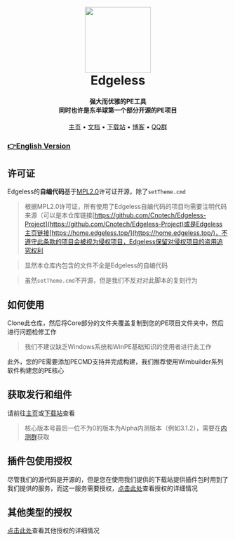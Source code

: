 <h1 align="center">
  <br>
  <a href="https://home.edgeless.top" alt="logo" ><img src="https://home.edgeless.top/favicon.ico" width="150"/></a>
  <br>
  Edgeless
  <br>
</h1>

<h4 align="center">强大而优雅的PE工具<br>同时也许是东半球第一个部分开源的PE项目</h4>

<p align="center">
  <a href="https://home.edgeless.top">主页</a> •
  <a href="https://wiki.edgeless.top">文档</a> •
  <a href="https://down.edgeless.top">下载站</a> •
  <a href="https://www.edgeless.top">博客</a> •
  <a href="https://home.edgeless.top/jump/qqg.html">QQ群</a>
</p>

### [👉English Version](https://github.com/Cnotech/Edgeless-Project/blob/master/README_en.md)


## 许可证
Edgeless的**自编代码**基于[MPL2.0](https://www.mozilla.org/en-US/MPL/)许可证开源，除了`setTheme.cmd`

>根据MPL2.0许可证，所有使用了Edgeless自编代码的项目均需要注明代码来源（可以是本仓库链接[https://github.com/Cnotech/Edgeless-Project](https://github.com/Cnotech/Edgeless-Project)或是Edgeless主页链接[https://home.edgeless.top/](https://home.edgeless.top/)，不遵守此条款的项目会被视为侵权项目，Edgeless保留对侵权项目的盗用追究权利

> 显然本仓库内包含的文件不全是Edgeless的自编代码

> 虽然`setTheme.cmd`不开源，但是我们不反对对此脚本的复刻行为


## 如何使用
Clone此仓库，然后将Core部分的文件夹覆盖复制到您的PE项目文件夹中，然后进行问题检修工作
>我们不建议缺乏Windows系统和WinPE基础知识的使用者进行此工作

此外，您的PE需要添加PECMD支持并完成构建，我们推荐使用Wimbuilder系列软件构建您的PE核心

## 获取发行和组件
请前往[主页](https://home.edgeless.top)或[下载站](https://down.edgeless.top)查看
>核心版本号最后一位不为0的版本为Alpha内测版本（例如3.1.2），需要在[内测群](https://home.edgeless.top/jump/qqg.html)获取

## 插件包使用授权
尽管我们的源代码是开源的，但是您在使用我们提供的下载站提供插件包时用到了我们提供的服务，而这一服务需要授权，[点击此处](https://wiki.edgeless.top/1398297)查看授权的详细情况

## 其他类型的授权
[点击此处](https://wiki.edgeless.top/1398297)查看其他授权的详细情况